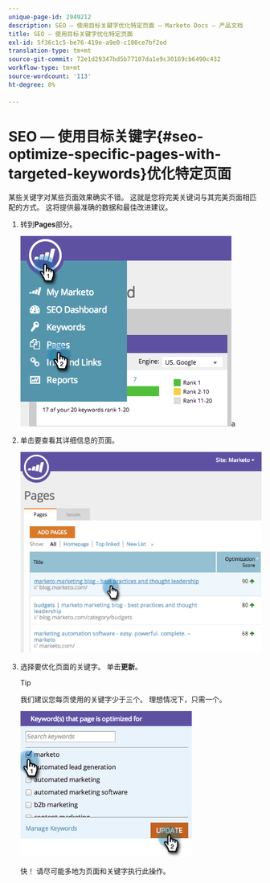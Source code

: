 ```yaml
---
unique-page-id: 2949212
description: SEO — 使用目标关键字优化特定页面 — Marketo Docs — 产品文档
title: SEO — 使用目标关键字优化特定页面
exl-id: 5f36c1c5-be76-419e-a9e0-c180ce7bf2ed
translation-type: tm+mt
source-git-commit: 72e1d29347bd5b77107da1e9c30169cb6490c432
workflow-type: tm+mt
source-wordcount: '113'
ht-degree: 0%

---
```


# SEO — 使用目标关键字{#seo-optimize-specific-pages-with-targeted-keywords}优化特定页面

某些关键字对某些页面效果确实不错。 这就是您将完美关键词与其完美页面相匹配的方式。 这将提供最准确的数据和最佳改进建议。

1. 转到&#x200B;**Pages**&#x200B;部分。

   ![](assets/image2014-9-18-12-3a52-3a28.png)a

1. 单击要查看其详细信息的页面。

   ![](assets/image2014-9-18-12-3a52-3a41.png)

1. 选择要优化页面的关键字。 单击&#x200B;**更新**。

   >[!TIP]
   >
   >我们建议您每页使用的关键字少于三个。 理想情况下，只需一个。

   ![](assets/image2014-9-18-12-3a52-3a46.png)

   快！ 请尽可能多地为页面和关键字执行此操作。
